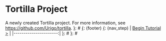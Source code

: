 [{]: <region> (header)
# Tortilla Project
[}]: #
[{]: <region> (body)
A newly created Tortilla project. For more information, see https://github.com/Urigo/tortilla.
[}]: #
[{]: <region> (footer)
[{]: <helper> (nav_step)
| [Begin Tutorial >](steps/step1.md) |
|----------------------:|
[}]: #
[}]: #
